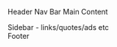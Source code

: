 Header
Nav Bar
Main Content <main><article><section><div>
Sidebar - links/quotes/ads etc <aside>
Footer
